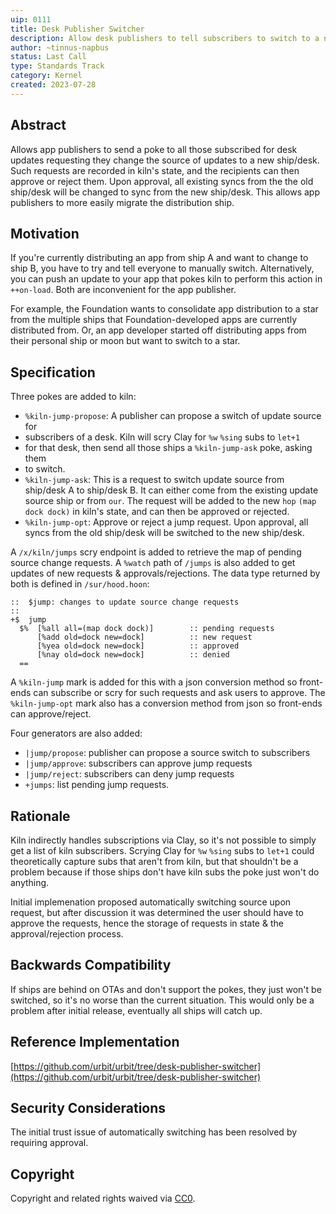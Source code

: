 ```yaml
---
uip: 0111
title: Desk Publisher Switcher
description: Allow desk publishers to tell subscribers to switch to a new source for updates.
author: ~tinnus-napbus
status: Last Call
type: Standards Track
category: Kernel
created: 2023-07-28
---
```


## Abstract

Allows app publishers to send a poke to all those subscribed for desk updates
requesting they change the source of updates to a new ship/desk. Such requests
are recorded in kiln's state, and the recipients can then approve or reject
them. Upon approval, all existing syncs from the the old ship/desk will be
changed to sync from the new ship/desk. This allows app publishers to more
easily migrate the distribution ship.

## Motivation

If you're currently distributing an app from ship A and want to change to ship
B, you have to try and tell everyone to manually switch. Alternatively, you can
push an update to your app that pokes kiln to perform this action in
`++on-load`. Both are inconvenient for the app publisher.

For example, the Foundation wants to consolidate app distribution to a star
from the multiple ships that Foundation-developed apps are currently
distributed from. Or, an app developer started off distributing apps from their
personal ship or moon but want to switch to a star.

## Specification

Three pokes are added to kiln:

- `%kiln-jump-propose`: A publisher can propose a switch of update source for
- subscribers of a desk. Kiln will scry Clay for `%w` `%sing` subs to `let+1`
- for that desk, then send all those ships a `%kiln-jump-ask` poke, asking them
- to switch.
- `%kiln-jump-ask`: This is a request to switch update source from ship/desk A
  to ship/desk B. It can either come from the existing update source ship or
  from `our`. The request will be added to the new `hop` `(map dock dock)` in
  kiln's state, and can then be approved or rejected.
- `%kiln-jump-opt`: Approve or reject a jump request. Upon approval, all syncs
  from the old ship/desk will be switched to the new ship/desk.

A `/x/kiln/jumps` scry endpoint is added to retrieve the map of pending
source change requests. A `%watch` path of `/jumps` is also added to get
updates of new requests & approvals/rejections. The data type returned
by both is defined in `/sur/hood.hoon`:

```hoon
::  $jump: changes to update source change requests
::      
+$  jump
  $%  [%all all=(map dock dock)]        :: pending requests
      [%add old=dock new=dock]          :: new request
      [%yea old=dock new=dock]          :: approved
      [%nay old=dock new=dock]          :: denied
  ==
```

A `%kiln-jump` mark is added for this with a json conversion method so
front-ends can subscribe or scry for such requests and ask users to
approve. The `%kiln-jump-opt` mark also has a conversion method from
json so front-ends can approve/reject.

Four generators are also added:

- `|jump/propose`: publisher can propose a source switch to subscribers
- `|jump/approve`: subscribers can approve jump requests
- `|jump/reject`: subscribers can deny jump requests
- `+jumps`: list pending jump requests.

## Rationale

Kiln indirectly handles subscriptions via Clay, so it's not possible to simply
get a list of kiln subscribers. Scrying Clay for `%w` `%sing` subs to `let+1`
could theoretically capture subs that aren't from kiln, but that shouldn't be a
problem because if those ships don't have kiln subs the poke just won't do
anything.

Initial implemenation proposed automatically switching source upon
request, but after discussion it was determined the user should have to
approve the requests, hence the storage of requests in state & the
approval/rejection process.

## Backwards Compatibility

If ships are behind on OTAs and don't support the pokes, they just won't
be switched, so it's no worse than the current situation. This would
only be a problem after initial release, eventually all ships will catch
up.

## Reference Implementation

[https://github.com/urbit/urbit/tree/desk-publisher-switcher](https://github.com/urbit/urbit/tree/desk-publisher-switcher)

## Security Considerations

The initial trust issue of automatically switching has been resolved by
requiring approval.

## Copyright

Copyright and related rights waived via [CC0](../LICENSE.md).

